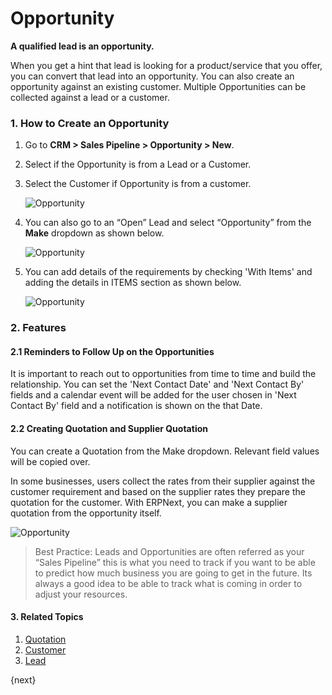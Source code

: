 <!-- add-breadcrumbs -->
# Opportunity

**A qualified lead is an opportunity.**

When you get a hint that lead is looking for a product/service that you offer, you can convert that lead into an opportunity. You can also create an opportunity against an existing customer. Multiple Opportunities can be collected against a lead or a customer.

### 1. How to Create an Opportunity

1. Go to **CRM > Sales Pipeline > Opportunity > New**.
1. Select if the Opportunity is from a Lead or a Customer.
1. Select the Customer if Opportunity is from a customer.

   <img class="screenshot" alt="Opportunity" src="{{docs_base_url}}/assets/img/crm/new-opportunity.gif">

1. You can also go to an “Open” Lead and select “Opportunity” from the **Make** dropdown as shown below.

    <img class="screenshot" alt="Opportunity" src="{{docs_base_url}}/assets/img/crm/lead-to-opportunity.png">

1. You can add details of the requirements by checking 'With Items' and adding the details in ITEMS section as shown below.

    <img class="screenshot" alt="Opportunity" src="{{docs_base_url}}/assets/img/crm/requirement-gathering.png">

### 2. Features

#### 2.1 Reminders to Follow Up on the Opportunities

It is important to reach out to opportunities from time to time and build the relationship. You can set the 'Next Contact Date' and 'Next Contact By' fields and a calendar event will be added for the user chosen in 'Next Contact By' field and a notification is shown on the that Date.

#### 2.2 Creating Quotation and Supplier Quotation
You can create a Quotation from the Make dropdown. Relevant field values will be copied over.

In some businesses, users collect the rates from their supplier against the customer requirement and based on the supplier rates they prepare the quotation for the customer. With ERPNext, you can make a supplier quotation from the opportunity itself.

<img class="screenshot" alt="Opportunity" src="{{docs_base_url}}/assets/img/crm/make-sq-from-opportunity.png">

> Best Practice: Leads and Opportunities are often referred as your “Sales
Pipeline” this is what you need to track if you want to be able to predict how
much business you are going to get in the future. Its always a good idea to be
able to track what is coming in order to adjust your resources.

#### 3. Related Topics
1. [Quotation](/docs/user/manual/en/selling/quotation.html)
1. [Customer](/docs/user/manual/en/CRM/customer)
1. [Lead](/docs/user/manual/en/CRM/lead)

{next}
